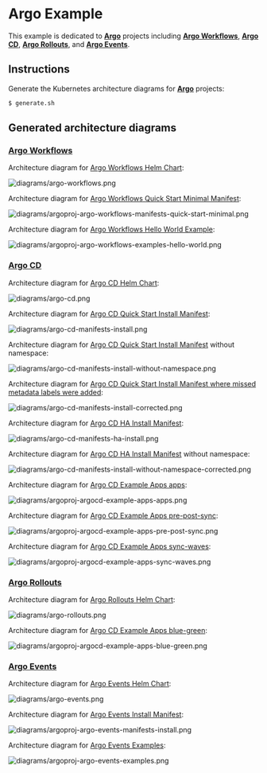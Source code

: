# Argo Example

This example is dedicated to **[Argo](https://argoproj.github.io/)** projects including **[Argo Workflows](https://argoproj.github.io/workflows/)**, **[Argo CD](https://argoproj.github.io/cd/)**, **[Argo Rollouts](https://argoproj.github.io/rollouts/)**, and **[Argo Events](https://argoproj.github.io/events/)**.

## Instructions

Generate the Kubernetes architecture diagrams for **[Argo](https://argoproj.github.io/)** projects:

```sh
$ generate.sh
```

## Generated architecture diagrams

### [Argo Workflows](https://argoproj.github.io/workflows/)

Architecture diagram for [Argo Workflows Helm Chart](https://artifacthub.io/packages/helm/argo/argo-workflows):

![diagrams/argo-workflows.png](diagrams/argo-workflows.png)

Architecture diagram for [Argo Workflows Quick Start Minimal Manifest](https://github.com/argoproj/argo-workflows/blob/main/manifests/quick-start-minimal.yaml):

![diagrams/argoproj-argo-workflows-manifests-quick-start-minimal.png](diagrams/argoproj-argo-workflows-manifests-quick-start-minimal.png)

Architecture diagram for [Argo Workflows Hello World Example](https://raw.githubusercontent.com/argoproj/argo-workflows/main/examples/hello-world.yaml):

![diagrams/argoproj-argo-workflows-examples-hello-world.png](diagrams/argoproj-argo-workflows-examples-hello-world.png)

### [Argo CD](https://argoproj.github.io/cd/)

Architecture diagram for [Argo CD Helm Chart](https://artifacthub.io/packages/helm/argo/argo-cd):

![diagrams/argo-cd.png](diagrams/argo-cd.png)

Architecture diagram for [Argo CD Quick Start Install Manifest](https://raw.githubusercontent.com/argoproj/argo-cd/stable/manifests/install.yaml):

![diagrams/argo-cd-manifests-install.png](diagrams/argo-cd-manifests-install.png)

Architecture diagram for [Argo CD Quick Start Install Manifest](https://raw.githubusercontent.com/argoproj/argo-cd/stable/manifests/install.yaml) without namespace:

![diagrams/argo-cd-manifests-install-without-namespace.png](diagrams/argo-cd-manifests-install-without-namespace.png)

Architecture diagram for [Argo CD Quick Start Install Manifest where missed metadata labels were added](https://github.com/argoproj/argo-cd/pull/23313):

![diagrams/argo-cd-manifests-install-corrected.png](diagrams/argo-cd-manifests-install-corrected.png)

Architecture diagram for [Argo CD HA Install Manifest](https://raw.githubusercontent.com/argoproj/argo-cd/stable/manifests/ha/install.yaml):

![diagrams/argo-cd-manifests-ha-install.png](diagrams/argo-cd-manifests-ha-install.png)

Architecture diagram for [Argo CD HA Install Manifest](https://raw.githubusercontent.com/argoproj/argo-cd/stable/manifests/ha/install.yaml) without namespace:

![diagrams/argo-cd-manifests-install-without-namespace-corrected.png](diagrams/argo-cd-manifests-install-without-namespace-corrected.png)

Architecture diagram for [Argo CD Example Apps apps](https://github.com/argoproj/argocd-example-apps/tree/master/apps):

![diagrams/argoproj-argocd-example-apps-apps.png](diagrams/argoproj-argocd-example-apps-apps.png)

Architecture diagram for [Argo CD Example Apps pre-post-sync](https://github.com/argoproj/argocd-example-apps/tree/master/pre-post-sync):

![diagrams/argoproj-argocd-example-apps-pre-post-sync.png](diagrams/argoproj-argocd-example-apps-pre-post-sync.png)

Architecture diagram for [Argo CD Example Apps sync-waves](https://github.com/argoproj/argocd-example-apps/tree/master/sync-waves):

![diagrams/argoproj-argocd-example-apps-sync-waves.png](diagrams/argoproj-argocd-example-apps-sync-waves.png)

### [Argo Rollouts](https://argoproj.github.io/rollouts/)

Architecture diagram for [Argo Rollouts Helm Chart](https://artifacthub.io/packages/helm/argo/argo-rollouts):

![diagrams/argo-rollouts.png](diagrams/argo-rollouts.png)

Architecture diagram for [Argo CD Example Apps blue-green](https://github.com/argoproj/argocd-example-apps/tree/master/blue-green):

![diagrams/argoproj-argocd-example-apps-blue-green.png](diagrams/argoproj-argocd-example-apps-blue-green.png)

### [Argo Events](https://argoproj.github.io/events/)

Architecture diagram for [Argo Events Helm Chart](https://artifacthub.io/packages/helm/argo/argo-events):

![diagrams/argo-events.png](diagrams/argo-events.png)

Architecture diagram for [Argo Events Install Manifest](https://github.com/argoproj/argo-events/blob/master/manifests/install.yaml):

![diagrams/argoproj-argo-events-manifests-install.png](diagrams/argoproj-argo-events-manifests-install.png)

Architecture diagram for [Argo Events Examples](https://github.com/argoproj/argo-events/tree/master/examples):

![diagrams/argoproj-argo-events-examples.png](diagrams/argoproj-argo-events-examples.png)
